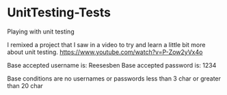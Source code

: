 # UnitTesting-Tests
Playing with unit testing

I remixed a project that I saw in a video to try and learn a little bit more about unit testing.
https://www.youtube.com/watch?v=P-Zow2yVx4o

Base accepted username is: Reesesben
Base accepted password is: 1234

Base conditions are no usernames or passwords less than 3 char or greater than 20 char

